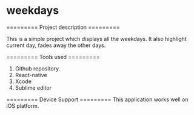 # weekdays
========= Project description ========= 

This is a simple project which displays all the weekdays.
It also highlight current day, fades away the other days.

========= Tools used =========
1. Github repository. 
2. React-native
3. Xcode
4. Sublime editor

========= Device Support =========
This application works well on iOS platform.